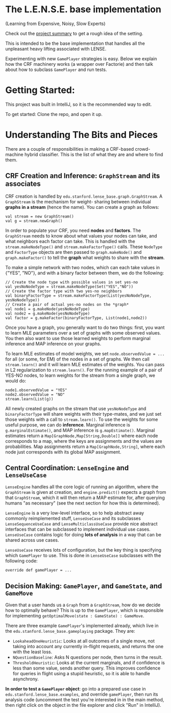 # The L.E.N.S.E. base implementation
(Learning from Expensive, Noisy, Slow Experts)

Check out the [project summary](http://lense-project.github.io) to get a rough idea of the setting.

This is intended to be the base implementation that handles all the unpleasant heavy lifting associated with LENSE.

Experimenting with new `GamePlayer` strategies is easy. Below we explain how the CRF machinery works (a wrapper over Factorie)
and then talk about how to subclass `GamePlayer` and run tests.

# Getting Started:

This project was built in IntelliJ, so it is the recommended way to edit.

To get started: Clone the repo, and open it up.

# Understanding The Bits and Pieces

There are a couple of responsibilities in making a CRF-based crowd-machine hybrid classifier. This is the list of 
what they are and where to find them.

## CRF Creation and Inference: `GraphStream` and its associates

CRF creation is handled by `edu.stanford.lense_base.graph.GraphStream`. A `GraphStream` is the mechanism for weight-
sharing between individual **graphs in a stream** (hence the name). You can create a graph as follows:

```
val stream = new GraphStream()
val g = stream.newGraph()
```

In order to populate your CRF, you need **nodes** and **factors**. The `GraphStream` needs to know about what values
your nodes can take, and what neighbors each factor can take. This is handled with the `stream.makeNodeType()` and 
`stream.makeFactorType()` calls. These `NodeType` and `FactorType` objects are then passed to `graph.makeNode()` and
`graph.makeFactor()` to tell the **graph** what weights to share with the **stream**.

To make a simple network with two nodes, which can each take values in {"YES", "NO"}, and with a binary factor between 
them, we do the following:

```
// Create the node type with possible values in set yes-no
val yesNoNodeType = stream.makeNodeType(Set("YES","NO"))
// Create the factor type with two yes-no neighbors
val binaryFactorType = stream.makeFactorType(List(yesNoNodeType, yesNoNodeType))
// Create a pair of actual yes-no nodes on the *graph*
val node1 = g.makeNode(yesNoNodeType)
val node2 = g.makeNode(yesNoNodeType)
val factor = g.makeFactor(binaryFactorType, List(node1,node2))
```

Once you have a graph, you generally want to do two things: first, you want to learn MLE parameters over a set of graphs 
with some observed values. You then also want to use those learned weights to perform marginal inference and MAP
inference on your graphs. 

To learn MLE estimates of model weights, we set `node.observedValue = ...` for all (or some, for EM) of the nodes in a set
of graphs. We then call `stream.learn()` and it will learn MLE estimates of the weights. You can pass in L2 regularization
to `stream.learn()`. For the running example of a pair of YES-NO nodes, to learn weights for the stream from a single 
graph, we would do:

```
node1.observedValue = "YES"
node2.observedValue = "NO"
stream.learn(List(g))
```

All newly created graphs on the stream that use `yesNoNodeType` and `binaryFactorType` will share weights with their type-mates, 
and we just set those weights with a call to `stream.learn()`. To use the weights for some useful purpose, we can do **inference**.
Marginal inference is `g.marginalEstimate()`, and MAP inference is `g.mapEstimate()`. Marginal estimates return a `Map[GraphNode,Map[String,Double]]`
where each node corresponds to a map, where the keys are assignments and the values are probabilities. Map assignments return
a `Map[GraphNode,String]`, where each node just corresponds with its global MAP assignment.

## Central Coordination: `LenseEngine` and `LenseUseCase`

`LenseEngine` handles all the core logic of running an algorithm, where the `GraphStream` is given at creation, and 
`engine.predict()` expects a graph from that `GraphStream`, which it will then return a MAP estimate for, after querying
humans "as necessary" (see the next section for how this is determined).

`LenseEngine` is a very low-level interface, so to help abstract away commonly reimplemented stuff, `LenseUseCase` and its
subclasses `LenseSequenceUseCase` and `LenseMulticlassUseCase` provide nice abstract interfaces that can be subclassed to
implement individual use cases. `LenseUseCase` contains logic for doing **lots of analysis** in a way that can be shared
across use cases.

`LenseUseCase` receives lots of configuration, but the key thing is specifying which `GamePlayer` to use. This is done in
`LenseUseCase` subclasses with the following code:

```
override def gamePlayer = ...
```

## Decision Making: `GamePlayer`, and `GameState`, and `GameMove`

Given that a user hands us a `Graph` from a `GraphStream`, how do we decide how to optimally behave? This is up to the
`GamePlayer`, which is responsible for implementing `getOptimalMove(state : GameState) : GameMove`.

There are three example `GamePlayer`'s implemented already, which live in the `edu.stanford.lense_base.gameplaying` package.
They are:

- `LookaheadOneHeuristic`: Looks at all outcomes of a single move, not taking into account any currently in-flight requests,
and returns the one with the least loss.
- `NQuestionBaseline`: Asks N questions per node, then turns in the result.
- `ThresholdHeuristic`: Looks at the current marginals, and if confidence is less than some value, sends another query. This improves
confidence for queries in flight using a stupid heuristic, so it is able to handle asynchrony.

**In order to test a `GamePlayer` object**:
go into a prepared use case in `edu.stanford.lense_base.examples`, and override `gamePlayer`,
then run its analysis code (uncomment the test you're interested in in the main method, then right click on the object in the 
file explorer and click "Run" in IntelliJ).
